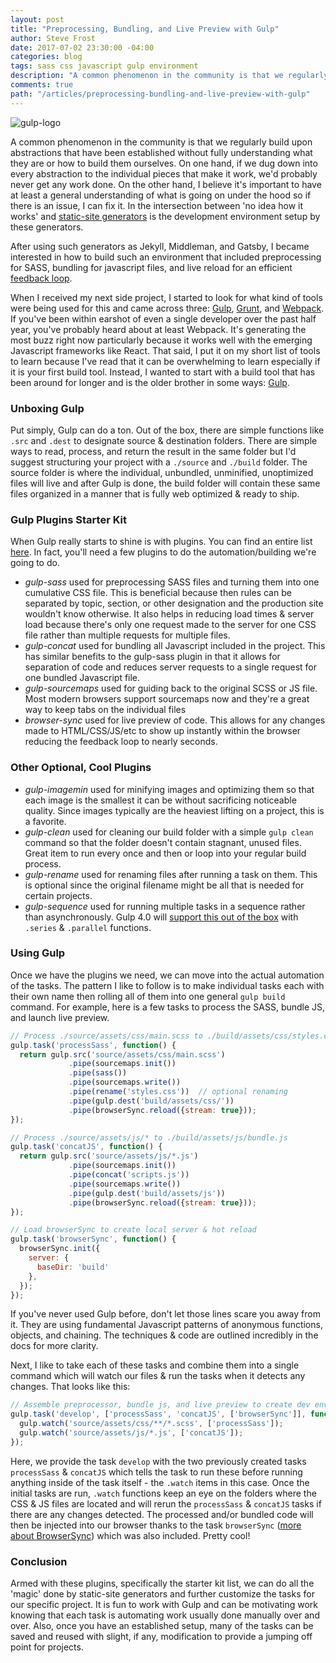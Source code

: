 ```yaml
---
layout: post
title: "Preprocessing, Bundling, and Live Preview with Gulp"
author: Steve Frost
date: 2017-07-02 23:30:00 -04:00
categories: blog
tags: sass css javascript gulp environment
description: "A common phenomenon in the community is that we regularly build upon abstractions that have been established without fully understanding what they are or how to build them ourselves. On one hand, if we dug down into every abstraction to the individual pieces that make it work, we'd probably never get any work done. On the other hand, I believe it's important to have at least a general understanding of what is going on under the hood so if there is an issue, I can fix it. In the intersection between 'no idea how it works' and static-site generators is the development environment setup by these generators."
comments: true
path: "/articles/preprocessing-bundling-and-live-preview-with-gulp"
---
```


![gulp-logo](/assets/img/blogs/gulp1.jpg)

A common phenomenon in the community is that we regularly build upon abstractions that have been established without fully understanding what they are or how to build them ourselves. On one hand, if we dug down into every abstraction to the individual pieces that make it work, we'd probably never get any work done. On the other hand, I believe it's important to have at least a general understanding of what is going on under the hood so if there is an issue, I can fix it. In the intersection between 'no idea how it works' and [static-site generators](https://steveafrost.com/building-a-website-using-middleman/) is the development environment setup by these generators.

After using such generators as Jekyll, Middleman, and Gatsby, I became interested in how to build such an environment that included preprocessing for SASS, bundling for javascript files, and live reload for an efficient [feedback loop](https://www.smashingmagazine.com/2013/02/designing-great-feedback-loops/). 

When I received my next side project, I started to look for what kind of tools were being used for this and came across three: [Gulp](http://gulpjs.com/), [Grunt](https://gruntjs.com/), and [Webpack](https://webpack.github.io/). If you've been within earshot of even a single developer over the past half year, you've probably heard about at least Webpack. It's generating the most buzz right now particularly because it works well with the emerging Javascript frameworks like React. That said, I put it on my short list of tools to learn because I've read that it can be overwhelming to learn especially if it is your first build tool. Instead, I wanted to start with a build tool that has been around for longer and is the older brother in some ways: [Gulp](http://gulpjs.com/).

### Unboxing Gulp

Put simply, Gulp can do a ton. Out of the box, there are simple functions like `.src` and `.dest` to designate source & destination folders. There are simple ways to read, process, and return the result in the same folder but I'd suggest structuring your project with a `./source` and `./build` folder. The source folder is where the individual, unbundled, unminified, unoptimized files will live and after Gulp is done, the build folder will contain these same files organized in a manner that is fully web optimized & ready to ship.

### Gulp Plugins Starter Kit

When Gulp really starts to shine is with plugins. You can find an entire list [here](http://gulpjs.com/plugins/). In fact, you'll need a few plugins to do the automation/building we're going to do.

* _gulp-sass_ used for preprocessing SASS files and turning them into one cumulative CSS file. This is beneficial because then rules can be separated by topic, section, or other designation and the production site wouldn't know otherwise. It also helps in reducing load times & server load because there's only one request made to the server for one CSS file rather than multiple requests for multiple files. 
* _gulp-concat_ used for bundling all Javascript included in the project. This has similar benefits to the gulp-sass plugin in that it allows for separation of code and reduces server requests to a single request for one bundled Javascript file.
* _gulp-sourcemaps_ used for guiding back to the original SCSS or JS file. Most modern browsers support sourcemaps now and they're a great way to keep tabs on the individual files 
* _browser-sync_ used for live preview of code. This allows for any changes made to HTML/CSS/JS/etc to show up instantly within the browser reducing the feedback loop to nearly seconds.

### Other Optional, Cool Plugins

* _gulp-imagemin_ used for minifying images and optimizing them so that each image is the smallest it can be without sacrificing noticeable quality. Since images typically are the heaviest lifting on a project, this is a favorite.
* _gulp-clean_ used for cleaning our build folder with a simple `gulp clean` command so that the folder doesn't contain stagnant, unused files. Great item to run every once and then or loop into your regular build process.
* _gulp-rename_ used for renaming files after running a task on them. This is optional since the original filename might be all that is needed for certain projects.
* _gulp-sequence_ used for running multiple tasks in a sequence rather than asynchronously. Gulp 4.0 will [support this out of the box](https://fettblog.eu/gulp-4-parallel-and-series/) with `.series` & `.parallel` functions.

### Using Gulp

Once we have the plugins we need, we can move into the actual automation of the tasks. The pattern I like to follow is to make individual tasks each with their own name then rolling all of them into one general `gulp build` command. For example, here is a few tasks to process the SASS, bundle JS, and launch live preview.

```javascript
// Process ./source/assets/css/main.scss to ./build/assets/css/styles.css
gulp.task('processSass', function() {
  return gulp.src('source/assets/css/main.scss')
             .pipe(sourcemaps.init())
             .pipe(sass())
             .pipe(sourcemaps.write())
             .pipe(rename('styles.css'))  // optional renaming
             .pipe(gulp.dest('build/assets/css/'))
             .pipe(browserSync.reload({stream: true}));
});

// Process ./source/assets/js/* to ./build/assets/js/bundle.js
gulp.task('concatJS', function() {
  return gulp.src('source/assets/js/*.js')
             .pipe(sourcemaps.init())
             .pipe(concat('scripts.js'))
             .pipe(sourcemaps.write())
             .pipe(gulp.dest('build/assets/js'))
             .pipe(browserSync.reload({stream: true}));
});

// Load browserSync to create local server & hot reload
gulp.task('browserSync', function() {
  browserSync.init({
    server: {
      baseDir: 'build'
    },
  });
});
```

If you've never used Gulp before, don't let those lines scare you away from it. They are using fundamental Javascript patterns of anonymous functions, objects, and chaining. The techniques & code are outlined incredibly in the docs for more clarity.

Next, I like to take each of these tasks and combine them into a single command which will watch our files & run the tasks when it detects any changes. That looks like this:

```javascript
// Assemble preprocessor, bundle js, and live preview to create dev environment
gulp.task('develop', ['processSass', 'concatJS', ['browserSync']], function() {
  gulp.watch('source/assets/css/**/*.scss', ['processSass']);
  gulp.watch('source/assets/js/*.js', ['concatJS']);
});
```

Here, we provide the task `develop` with the two previously created tasks `processSass` & `concatJS` which tells the task to run these before running anything inside of the task itself - the `.watch` items in this case. Once the initial tasks are run, `.watch` functions keep an eye on the folders where the CSS & JS files are located and will rerun the `processSass` & `concatJS` tasks if there are any changes detected. The processed and/or bundled code will then be injected into our browser thanks to the task `browserSync` ([more about BrowserSync](https://www.browsersync.io/)) which was also included. Pretty cool!

### Conclusion

Armed with these plugins, specifically the starter kit list, we can do all the 'magic' done by static-site generators and further customize the tasks for our specific project. It is fun to work with Gulp and can be motivating work knowing that each task is automating work usually done manually over and over. Also, once you have an established setup, many of the tasks can be saved and reused with slight, if any, modification to provide a jumping off point for projects.

